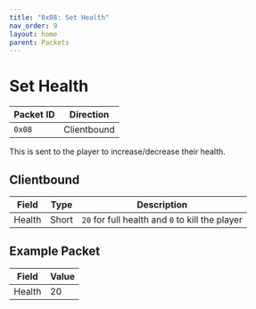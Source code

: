 ```yaml
---
title: "0x08: Set Health"
nav_order: 9
layout: home
parent: Packets
---
```


# Set Health

| Packet ID | Direction   |
| --------- | ----------- |
| `0x08`    | Clientbound |

This is sent to the player to increase/decrease their health.

## Clientbound

| Field  | Type  | Description                                      |
| ------ | ----- | ------------------------------------------------ |
| Health | Short | `20` for full health and `0` to kill the player |

## Example Packet

| Field | Value | 
| --- | --- |
| Health | 20 |
